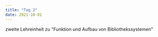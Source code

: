 ```yaml
---
title: "Tag 2"
date: 2021-10-01
---
```


zweite Lehreinheit zu "Funktion und Aufbau von Bibliothekssystemen"
